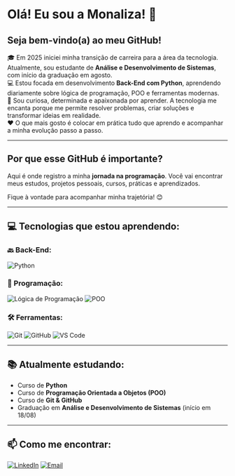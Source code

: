 # Olá! Eu sou a Monaliza! 👋

## Seja bem-vindo(a) ao meu GitHub!

🎓 Em 2025 iniciei minha transição de carreira para a área da tecnologia. Atualmente, sou estudante de **Análise e Desenvolvimento de Sistemas**, com início da graduação em agosto.  
💻 Estou focada em desenvolvimento **Back-End com Python**, aprendendo diariamente sobre lógica de programação, POO e ferramentas modernas.  
🚀 Sou curiosa, determinada e apaixonada por aprender. A tecnologia me encanta porque me permite resolver problemas, criar soluções e transformar ideias em realidade.  
❤️ O que mais gosto é colocar em prática tudo que aprendo e acompanhar a minha evolução passo a passo.

---

## Por que esse GitHub é importante?

Aqui é onde registro a minha **jornada na programação**. Você vai encontrar meus estudos, projetos pessoais, cursos, práticas e aprendizados.

Fique à vontade para acompanhar minha trajetória! 😊

---

## 💻 Tecnologias que estou aprendendo:

### 🔙 Back-End:
![Python](https://img.shields.io/badge/PYTHON-3776AB?style=for-the-badge&logo=python&logoColor=white)

### 🧠 Programação:
![Lógica de Programação](https://img.shields.io/badge/LÓGICA%20DE%20PROGRAMAÇÃO-F57C00?style=for-the-badge)
![POO](https://img.shields.io/badge/PROGRAMAÇÃO%20ORIENTADA%20A%20OBJETOS-007ACC?style=for-the-badge)

### 🛠️ Ferramentas:
![Git](https://img.shields.io/badge/GIT-F05032?style=for-the-badge&logo=git&logoColor=white)
![GitHub](https://img.shields.io/badge/GITHUB-181717?style=for-the-badge&logo=github&logoColor=white)
![VS Code](https://img.shields.io/badge/VISUAL%20STUDIO%20CODE-007ACC?style=for-the-badge&logo=visualstudiocode&logoColor=white)

---

## 📚 Atualmente estudando:

- Curso de **Python**
- Curso de **Programação Orientada a Objetos (POO)**
- Curso de **Git & GitHub**
- Graduação em **Análise e Desenvolvimento de Sistemas** (início em 18/08)

---

## 📫 Como me encontrar:

[![LinkedIn](https://img.shields.io/badge/LinkedIn-0A66C2?style=for-the-badge&logo=linkedin&logoColor=white)]([https://www.linkedin.com/in/seu-linkedin](https://www.linkedin.com/in/monaliza-vasconcelos-08a004197/))    
[![Email](https://img.shields.io/badge/E--mail-D14836?style=for-the-badge&logo=gmail&logoColor=white)](mailto:monalizavasconcelos889@gmail.com)
